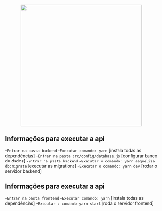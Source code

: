<p align="center">
  <img src="http://alemdeminas.attivilog.com.br/img/ATTIVI.png;jsessionid=9gOEjeWqVlVjYCZEnmYzvowyMfT9UqYq1-I3QQ8H.vps28442" width="400">
</p>

## Informações para executar a api

-`Entrar na pasta backend`
-`Executar comando: yarn` [instala todas as dependências]
-`Entrar na pasta src/config/database.js` [configurar banco de dados]
-`Entrar na pasta backend`
-`Executar o comando: yarn sequelize db:migrate` [executar as migrations]
-`Executar o comando: yarn dev` [rodar o servidor backend]


## Informações para executar a api


-`Entrar na pasta frontend`
-`Executar comando: yarn` [instala todas as dependências]
-`Executar o comando yarn start` [roda o servidor frontend]

